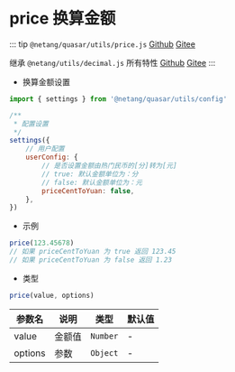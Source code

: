 # price 换算金额

::: tip
`@netang/quasar/utils/price.js` [Github](https://github.com/netangsoft/netang-quasar/blob/main/utils/price.js) [Gitee](https://gitee.com/jinmarcus/netang-quasar/blob/main/utils/price.js)

继承 `@netang/utils/decimal.js` 所有特性 [Github](https://github.com/netangsoft/netang-utils/blob/main/decimal.js) [Gitee](https://gitee.com/jinmarcus/netang-utils/blob/main/decimal.js)
:::

- 换算金额设置

```javascript
import { settings } from '@netang/quasar/utils/config'

/**
 * 配置设置
 */
settings({
    // 用户配置
    userConfig: {
        // 是否设置金额由热门民币的[分]转为[元]
        // true: 默认金额单位为：分
        // false: 默认金额单位为：元
        priceCentToYuan: false,
    },
})
```

- 示例

```javascript
price(123.45678)
// 如果 priceCentToYuan 为 true 返回 123.45
// 如果 priceCentToYuan 为 false 返回 1.23
```

- 类型

```javascript
price(value, options)
```

| 参数名      | 说明 | 类型       | 默认值   |
|----------|--|----------|-------|
| value      | 金额值 | `Number` | -     |
| options | 参数 | `Object` | - |
